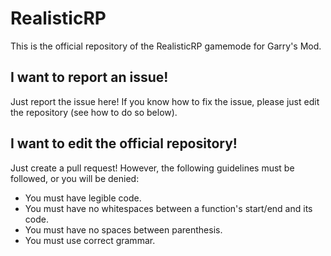 # RealisticRP
This is the official repository of the RealisticRP gamemode for Garry's Mod.

## I want to report an issue!
Just report the issue here! If you know how to fix the issue, please just edit the repository (see how to do so below).

## I want to edit the official repository!
Just create a pull request! However, the following guidelines must be followed, or you will be denied:
* You must have legible code.
* You must have no whitespaces between a function's start/end and its code.
* You must have no spaces between parenthesis.
* You must use correct grammar.
